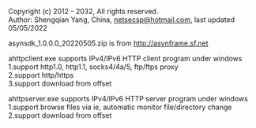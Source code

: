 Copyright (c) 2012 - 2032, All rights reserved.  
Author: Shengqian Yang, China, netsecsp@hotmail.com, last updated 05/05/2022  

asynsdk_1.0.0.0_20220505.zip is from http://asynframe.sf.net  

ahttpclient.exe
	supports IPv4/IPv6 HTTP client program under windows  
	1.support http1.0, http1.1, socks4/4a/5, ftp/ftps proxy  
	2.support http/https  
	3.support download from offset

ahttpserver.exe
	supports IPv4/IPv6 HTTP server program under windows  
	1.support browse files via ie, automatic monitor file/directory change  
	2.support download from offset